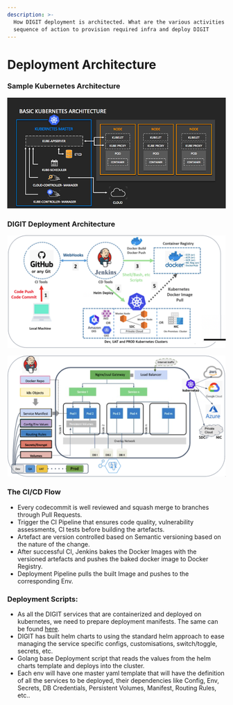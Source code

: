 ```yaml
---
description: >-
  How DIGIT deployment is architected. What are the various activities in
  sequence of action to provision required infra and deploy DIGIT
---
```


# Deployment Architecture

### Sample Kubernetes Architecture

![](../../.gitbook/assets/image%20%289%29.png)

### DIGIT Deployment Architecture

![](../../.gitbook/assets/image%20%2812%29.png)

![](../../.gitbook/assets/image%20%2810%29.png)

### The CI/CD Flow

* Every codecommit is well reviewed and squash merge to branches through Pull Requests.
* Trigger the CI Pipeline that ensures code quality, vulnerability assessments,  CI tests before building the artefacts.
* Artefact are version controlled based on Semantic versioning based on the nature of the change.
* After successful CI, Jenkins bakes the Docker Images with the versioned artefacts and pushes the baked docker image to Docker Registry.
* Deployment Pipeline pulls the built Image and pushes to the corresponding Env.

### Deployment Scripts:

* As all the DIGIT services that are containerized and deployed on kubernetes, we need to prepare deployment manifests. The same can be found [here](https://github.com/egovernments/Train-InfraOps). 
* DIGIT has built helm charts to using the standard helm approach to ease managing the service specific configs, customisations, switch/toggle, secrets, etc. 
* Golang base Deployment script that reads the values from the helm charts template and deploys into the cluster.       
* Each env will have one master yaml template that will have the definition of all the services to be deployed, their dependencies like Config, Env, Secrets, DB Credentials, Persistent Volumes, Manifest, Routing Rules, etc.. 

